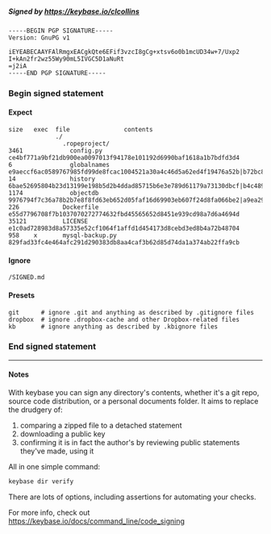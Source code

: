 ##### Signed by https://keybase.io/clcollins
```
-----BEGIN PGP SIGNATURE-----
Version: GnuPG v1

iEYEABECAAYFAlRmgxEACgkQte6EFif3vzcI8gCg+xtsv6o0b1mcUD34w+7/Uxp2
I+kAn2fr2wz55Wy90mL5IVGC5D1aNuRt
=j2iA
-----END PGP SIGNATURE-----

```

<!-- END SIGNATURES -->

### Begin signed statement 

#### Expect

```
size   exec  file               contents                                                                                                                         
             ./                                                                                                                                                  
               .ropeproject/                                                                                                                                     
3461             config.py      ce4bf771a9bf21db900ea0097013f94178e101192d6990baf1618a1b7bdfd3d4                                                                 
6                globalnames    e9aeccf6ac0589767985fd99de8fcac1004521a30a4c46d5a62ed4f19476a52b|b72bc82dae0d8bd11c7734208b99c08cd2c86acbc5728316eccb18a405880ad6
14               history        6bae52695804b23d13199e198b5d2b4ddad85715b6e3e789d61179a73130dbcf|b4c4897ff898e5b3aa46aa52c6b7589eee655dbf13dd0ff183691c5e34b1669b
1174             objectdb       9976794f7c36a78b2b7e8f8fd63eb652d05faf16d69903eb607f24d8fa066be2|a9ea2915dd88332dbfe6a9ed2df517a701ddf90c53996230e5ccce9db9cf87d9
226            Dockerfile       e55d7796708f7b1037070272774632fbd45565652d8451e939cd98a7d6a4694d                                                                 
35121          LICENSE          e1c0ad728983d8a57335e52cf1064f1affd1d454173d8cebd3ed8b4a72b48704                                                                 
958    x       mysql-backup.py  829fad33fc4e464afc291d290383db8aa4caf3b62d85d74da1a374ab22ffa9cb                                                                 
```

#### Ignore

```
/SIGNED.md
```

#### Presets

```
git      # ignore .git and anything as described by .gitignore files
dropbox  # ignore .dropbox-cache and other Dropbox-related files    
kb       # ignore anything as described by .kbignore files          
```

<!-- summarize version = 0.0.9 -->

### End signed statement

<hr>

#### Notes

With keybase you can sign any directory's contents, whether it's a git repo,
source code distribution, or a personal documents folder. It aims to replace the drudgery of:

  1. comparing a zipped file to a detached statement
  2. downloading a public key
  3. confirming it is in fact the author's by reviewing public statements they've made, using it

All in one simple command:

```bash
keybase dir verify
```

There are lots of options, including assertions for automating your checks.

For more info, check out https://keybase.io/docs/command_line/code_signing